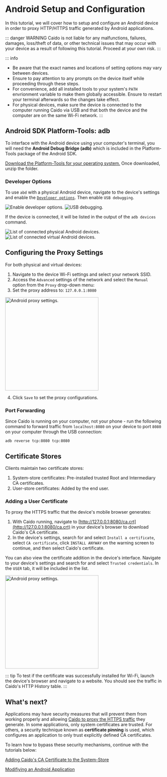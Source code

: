 # Android Setup and Configuration

In this tutorial, we will cover how to setup and configure an Android device in order to proxy HTTP/HTTPS traffic generated by Android applications.

::: danger WARNING
Caido is not liable for any malfunctions, failures, damages, loss/theft of data, or other technical issues that may occur with your device as a result of following this tutorial. Proceed at your own risk.
:::

::: info

- Be aware that the exact names and locations of setting options may vary between devices.
- Ensure to pay attention to any prompts on the device itself while proceeding through these steps.
- For convenience, add all installed tools to your system's `PATH` envrionment variable to make them globally accessible. Ensure to restart your terminal afterwards so the changes take effect.
- For physical devices, make sure the device is connected to the computer running Caido via USB and that both the device and the computer are on the same Wi-Fi network.
:::

## Android SDK Platform-Tools: adb

To interface with the Android device using your computer's terminal, you will need the **Android Debug Bridge (adb)** which is included in the Platform-Tools package of the Android SDK.

[Download the Platform-Tools for your operating system.](https://developer.android.com/tools/releases/platform-tools#downloads) Once downloaded, unzip the folder.

### Developer Options

To use `abd` with a physical Android device, navigate to the device's settings and enable the [`Developer options`](https://developer.android.com/studio/debug/dev-options#enable). Then enable `USB debugging`.

<img alt="Enable developer options." src="/_images/developer_options.png" center no-shadow/>
<img alt="USB debugging." src="/_images/usb_debugging_settings.png" center no-shadow/>

If the device is connected, it will be listed in the output of the `adb devices` command.

<img alt="List of connected physical Android devices." src="/_images/adb_device_list.png" center no-shadow/>
<img alt="List of connected virtual Android devices." src="/_images/adb_device_list_emulator.png" center no-shadow/>

## Configuring the Proxy Settings

For both physical and virtual devices:

1. Navigate to the device Wi-Fi settings and select your network SSID.
2. Access the `Advanced` settings of the network and select the `Manual` option from the `Proxy` drop-down menu:
3. Set the proxy address to: `127.0.0.1:8080`

<img alt="Android proxy settings." src="/_images/android_proxy_config.png" center no-shadow width="300"/>

4. Click `Save` to set the proxy configurations.

### Port Forwarding

Since Caido is running on your computer, not your phone - run the following command to forward traffic from `localhost:8080` on your device to port `8080` on your computer through the USB connection:

```
adb reverse tcp:8080 tcp:8080
```

## Certificate Stores

Clients maintain two certificate stores:

1. System-store certificates: Pre-installed trusted Root and Intermediary CA certificates.
2. User-store certificates: Added by the end user.

### Adding a User Certificate

To proxy the HTTPS traffic that the device's mobile browser generates:

1. With Caido running, navigate to [http://127.0.0.1:8080/ca.crt](http://127.0.0.1:8080/ca.crt) in your device's browser to download Caido's CA certificate.
2. In the device's settings, search for and select `Install a certificate`, select `CA certificate`, click `INSTALL ANYWAY` on the warning screen to continue, and then select Caido's certificate.

You can also view the certificate addition in the device's interface. Navigate to your device's settings and search for and select `Trusted credentials`. In the `USER` tab, it will be included in the list.

<img alt="Android proxy settings." src="/_images/android_user_trusted_credentials.png" center no-shadow width="300"/>

::: tip
To test if the certificate was successfully installed for Wi-Fi, launch the device's browser and navigate to a website. You should see the traffic in Caido's HTTP History table.
:::

## What's next?

Applications may have security measures that will prevent them from working properly and allowing [Caido to proxy the HTTPS traffic](/concepts/essentials/https_traffic.md) they generate. In some applications, only system certificates are trusted. For others, a security technique known as **certificate pinning** is used, which configures an application to only trust explicitly defined CA certificates.

To learn how to bypass these security mechanisms, continue with the tutorials below:

[Adding Caido's CA Certificate to the System-Store](/tutorials/add_certificate.md)

[Modifiying an Android Application](/tutorials/modifying_apk.md)
